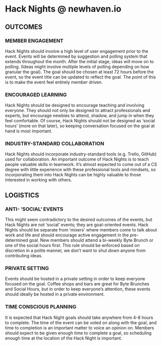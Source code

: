 # Hack Nights @ newhaven.io
## OUTCOMES
### MEMBER ENGAGEMENT
Hack Nights should involve a high level of user engagement prior to the event. Events will be determined by suggestion and polling system that extends throughout the month. After the initial stage, ideas will move on to polling. (Ideas might involve multiple levels of polling depending on how granular the goal). The goal should be chosen at least 72 hours before the event, so the event title can be updated to reflect the goal. The point of this is to make the event feel entirely member driven.
### ENCOURAGED LEARNING
Hack Nights should be designed to encourage teaching and involving everyone. They should not only be designed to attract professionals and experts, but encourage newbies to attend, shadow, and jump in when they feel comfortable. Of course, Hack Nights should not be designed as ‘social hours’ (more on that later), so keeping conversation focused on the goal at hand is most important.
### INDUSTRY-STANDARD COLLABORATION
Hack Nights should incorporate industry-standard tools (e.g. Trello, GitHub) used for collaboration. An important outcome of Hack Nights is to teach people valuable skills in teamwork. It’s almost expected to come out of a CS degree with little experience with these professional tools and mindsets, so incorporating them into Hack Nights can be highly valuable to those interested in working with others.
## LOGISTICS
### ANTI- ‘SOCIAL’ EVENTS
This might seem contradictory to the desired outcomes of the events, but Hack Nights are not ‘social’ events; they are goal-oriented events. Hack Nights should be separate from ‘mixers’ where members come to talk about work and life and should encourage active engagement in the pre-determined goal. New members should attend a bi-weekly Byte Brunch or one of the social hours first. This rule should be enforced based on discretion in a polite manner, we don’t want to shut down anyone from contributing ideas.
### PRIVATE SETTING
Events should be hosted in a private setting in order to keep everyone focused on the goal. Coffee shops and bars are great for Byte Brunches and Social Hours, but in order to keep everyone’s attention, these events should ideally be hosted in a private environment.
### TIME CONSCIOUS PLANNING
It is expected that Hack Night goals should take anywhere from 4-8 hours to complete. The time of the event can be voted on along with the goal, and time to completion is an important matter to voice an opinion on. Members should expect to be given enough time to complete a goal, so scheduling enough time at the location of the Hack Night is important.

